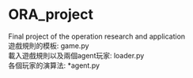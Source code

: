 # ORA_project
Final project of the operation research and application  
遊戲規則的模板: game.py  
載入遊戲規則以及兩個agent玩家: loader.py  
各個玩家的演算法: *agent.py  

